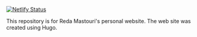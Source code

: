[![Netlify Status](https://app.netlify.com/sites/redamastouri/deploys)](https://app.netlify.com/sites/hardcore-golick-a288a2/deploys)

This repository is for Reda Mastouri's personal website. The web site was created using Hugo.